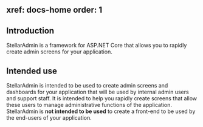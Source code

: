 xref: docs-home
order: 1
---

## Introduction

StellarAdmin is a framework for ASP.NET Core that allows you to rapidly create admin screens for your application.

## Intended use

StellarAdmin is intended to be used to create admin screens and dashboards for your application that will be used by internal admin users and support staff. It is intended to help you rapidly create screens that allow these users to manage administrative functions of the application. StellarAdmin is **not intended to be used** to create a front-end to be used by the end-users of your application.
